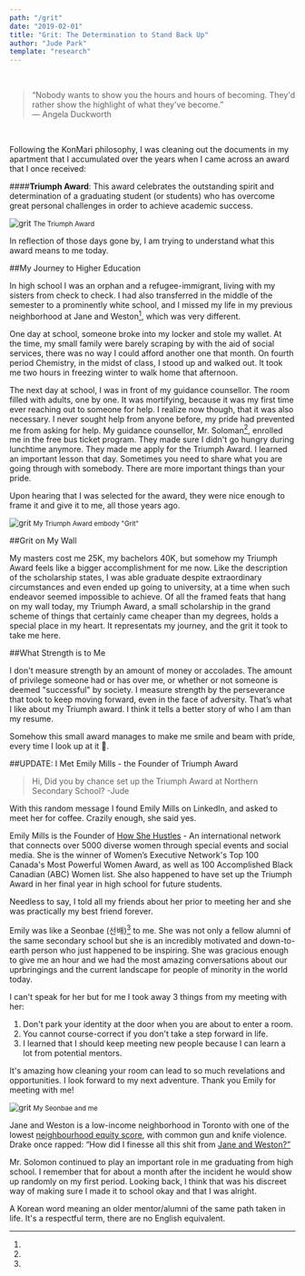 ```yaml
---
path: "/grit"
date: "2019-02-01"
title: "Grit: The Determination to Stand Back Up"
author: "Jude Park"
template: "research"
---
```

<br>

> “Nobody wants to show you the hours and hours of becoming. They'd rather show the highlight of what they've become.”<br/>― Angela Duckworth

<br>

Following the KonMari philosophy, I was cleaning out the documents in my apartment that I accumulated over the years when I came across an award that I once received:

####**Triumph Award**: This award celebrates the outstanding spirit and determination of a graduating student (or students) who has overcome great personal challenges in order to achieve academic success.

![grit](https://66.media.tumblr.com/5feb7d07764da32b2ae8ba7ffaafc54b/tumblr_pr9bly5MoU1taz7avo1_1280.jpg "Triumph Award Plaque")
<small>The Triumph Award</small>

In reflection of those days gone by, I am trying to understand what this award means to me today.

##My Journey to Higher Education

In high school I was an orphan and a refugee-immigrant, living with my sisters from check to check. I had also transferred in the middle of the semester to a prominently white school, and I missed my life in my previous neighborhood at Jane and Weston[^1], which was very different. 

One day at school, someone broke into my locker and stole my wallet. At the time, my small family were barely scraping by with the aid of social services, there was no way I could afford another one that month. On fourth period Chemistry, in the midst of class, I stood up and walked out. It took me two hours in freezing winter to walk home that afternoon. 

The next day at school, I was in front of my guidance counsellor. The room filled with adults, one by one. It was mortifying, because it was my first time ever reaching out to someone for help. I realize now though, that it was also necessary. I never sought help from anyone before, my pride had prevented me from asking for help. My guidance counsellor, Mr. Soloman[^2], enrolled me in the free bus ticket program. They made sure I didn't go hungry during lunchtime anymore. They made me apply for the Triumph Award. I learned an important lesson that day. Sometimes you need to share what you are going through with somebody. There are more important things than your pride.

Upon hearing that I was selected for the award, they were nice enough to frame it and give it to me, all those years ago. 

![grit](https://66.media.tumblr.com/c9d6aaf0258b04e432c3d5f41980fc41/tumblr_pn89isLE0c1taz7avo1_1280.png "I see my Triumph Award as a representation of my grit")
<small>My Triumph Award embody "Grit"</small>

##Grit on My Wall

My masters cost me 25K, my bachelors 40K, but somehow my Triumph Award feels like a bigger accomplishment for me now. Like the description of the scholarship states, I was able graduate despite extraordinary circumstances and even ended up going to university, at a time when such endeavor seemed impossible to achieve.
Of all the framed feats that hang on my wall today, my Triumph Award, a small scholarship in the grand scheme of things that certainly came cheaper than my degrees, holds a special place in my heart. It representats my journey, and the grit it took to take me here.

##What Strength is to Me

I don't measure strength by an amount of money or accolades. The amount of privilege someone had or has over me, or whether or not someone is deemed "successful" by society. I measure strength by the perseverance that took to keep moving forward, even in the face of adversity. That’s what I like about my Triumph award. I think it tells a better story of who I am than my resume. 

Somehow this small award manages to make me smile and beam with pride, every time I look up at it 🤩.

##UPDATE: I Met Emily Mills - the Founder of Triumph Award

> Hi, Did you by chance set up the Triumph Award at Northern Secondary School? -Jude

With this random message I found Emily Mills on LinkedIn, and asked to meet her for coffee. Crazily enough, she said yes.

Emily Mills is the Founder of <a href="https://howshehustles.com/" title="Link to How She Hustles Organization'" target="_blank" rel="noopener noreferrer">How She Hustles</a> - An international network that connects over 5000 diverse women through special events and social media. She is the winner of Women’s Executive Network's Top 100 Canada's Most Powerful Women Award, as well as 100 Accomplished Black Canadian (ABC) Women list. She also happened to have set up the Triumph Award in her final year in high school for future students. 

Needless to say, I told all my friends about her prior to meeting her and she was practically my best friend forever.

Emily was like a Seonbae (선배)[^3] to me. She was not only a fellow alumni of the same secondary school but she is an incredibly motivated and down-to-earth person who just happened to be inspiring. She was gracious enough to give me an hour and we had the most amazing conversations about our uprbringings and the current landscape for people of minority in the world today. 

I can't speak for her but for me I took away 3 things from my meeting with her:

1. Don't park your identity at the door when you are about to enter a room.
2. You cannot course-correct if you don't take a step forward in life.
3. I learned that I should keep meeting new people because I can learn a lot from potential mentors. 

It's amazing how cleaning your room can lead to so much revelations and opportunities. I look forward to my next adventure. Thank you Emily for meeting with me! 

![grit](https://66.media.tumblr.com/eb7af32548a77568c673df2503344a66/tumblr_pr9blqjx3t1taz7avo1_1280.jpg "Emily Mills")
<small>My Seonbae and me</small>



[^1]:
  Jane and Weston is a low-income neighborhood in Toronto with one of the lowest <a href="https://www.theglobeandmail.com/news/toronto/140-toronto-neighbourhoods-ranked-by-new-equity-score/article17407725/" title="neighbourhood equity index of Toronto" target="_blank" rel="noopener noreferrer">neighbourhood equity score</a>, with common gun and knife violence. Drake once rapped: “How did I finesse all this shit from <a href="https://genius.com/Drake-still-here-lyrics#note-9070145" title="Lyrics to 'Still Here'" target="_blank" rel="noopener noreferrer">Jane and Weston?”</a>

[^2]:
  Mr. Solomon continued to play an important role in me graduating from high school. I remember that for about a month after the incident he would show up randomly on my first period. Looking back, I think that was his discreet way of making sure I made it to school okay and that I was alright.

[^3]:
  A Korean word meaning an older mentor/alumni of the same path taken in life. It's a respectful term, there are no English equivalent.
 



